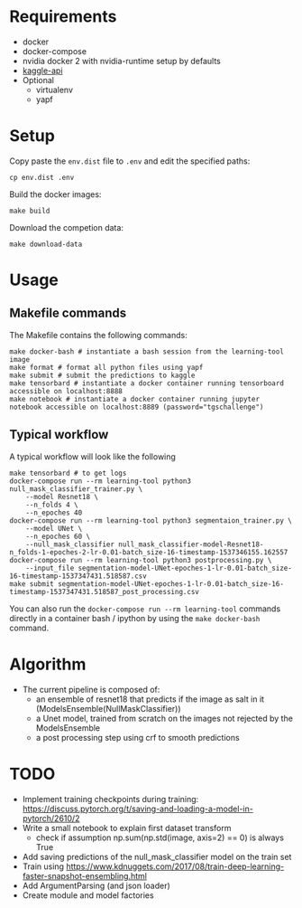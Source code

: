 # Requirements
- docker
- docker-compose
- nvidia docker 2 with nvidia-runtime setup by defaults
- [kaggle-api](https://github.com/Kaggle/kaggle-api])
- Optional
    - virtualenv
    - yapf

# Setup
Copy paste the `env.dist` file to `.env` and edit the specified paths:

    cp env.dist .env

Build the docker images:

    make build

Download the competion data:

    make download-data

# Usage
## Makefile commands
The Makefile contains the following commands:

    make docker-bash # instantiate a bash session from the learning-tool image
    make format # format all python files using yapf
    make submit # submit the predictions to kaggle
    make tensorbard # instantiate a docker container running tensorboard accessible on localhost:8888
    make notebook # instantiate a docker container running jupyter notebook accessible on localhost:8889 (password="tgschallenge")

## Typical workflow
A typical workflow will look like the following

    make tensorbard # to get logs
    docker-compose run --rm learning-tool python3 null_mask_classifier_trainer.py \
        --model Resnet18 \
        --n_folds 4 \
        --n_epoches 40
    docker-compose run --rm learning-tool python3 segmentaion_trainer.py \
        --model UNet \
        --n_epoches 60 \
        --null_mask_classifier null_mask_classifier-model-Resnet18-n_folds-1-epoches-2-lr-0.01-batch_size-16-timestamp-1537346155.162557
    docker-compose run --rm learning-tool python3 postprocessing.py \
        --input_file segmentation-model-UNet-epoches-1-lr-0.01-batch_size-16-timestamp-1537347431.518587.csv
    make submit segmentation-model-UNet-epoches-1-lr-0.01-batch_size-16-timestamp-1537347431.518587_post_processing.csv

You can also run the `docker-compose run --rm learning-tool` commands directly in a container bash / ipython by using the `make docker-bash` command.
# Algorithm
- The current pipeline is composed of:
    - an ensemble of resnet18 that predicts if the image as salt in it (ModelsEnsemble(NullMaskClassifier))
    - a Unet model, trained from scratch on the images not rejected by the ModelsEnsemble
    - a post processing step using crf to smooth predictions

# TODO
- Implement training checkpoints during training: https://discuss.pytorch.org/t/saving-and-loading-a-model-in-pytorch/2610/2
- Write a small notebook to explain first dataset transform
    - check if assumption np.sum(np.std(image, axis=2) == 0) is always True
- Add saving predictions of the null_mask_classifier model on the train set
- Train using https://www.kdnuggets.com/2017/08/train-deep-learning-faster-snapshot-ensembling.html
- Add ArgumentParsing (and json loader)
- Create module and model factories
